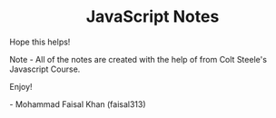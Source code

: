 <h1 align="center">
  JavaScript Notes
</h1>


Hope this helps!

Note - All of the notes are created with the help of from Colt Steele's Javascript Course.

Enjoy!

\- Mohammad Faisal Khan (faisal313)